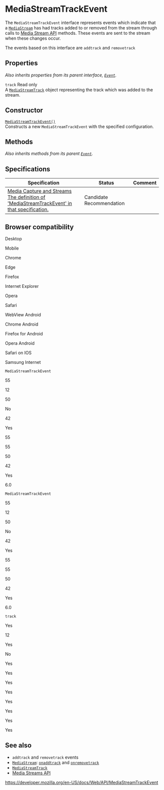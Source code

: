 MediaStreamTrackEvent
=====================

The `MediaStreamTrackEvent` interface represents events which indicate that a [`MediaStream`](mediastream) has had tracks added to or removed from the stream through calls to [Media Stream API](media_streams_api) methods. These events are sent to the stream when these changes occur.

The events based on this interface are `addtrack` and `removetrack`

Properties
----------

*Also inherits properties from its parent interface, [`Event`](event).*

 `track` <span class="badge inline readonly">Read only </span>   
A [`MediaStreamTrack`](mediastreamtrack) object representing the track which was added to the stream.

Constructor
-----------

[`MediaStreamTrackEvent()`](mediastreamtrackevent/mediastreamtrackevent)  
Constructs a new `MediaStreamTrackEvent` with the specified configuration.

Methods
-------

*Also inherits methods from its parent [`Event`](event).*

Specifications
--------------

<table><thead><tr class="header"><th>Specification</th><th>Status</th><th>Comment</th></tr></thead><tbody><tr class="odd"><td><a href="https://w3c.github.io/mediacapture-main/#mediastreamtrackevent">Media Capture and Streams<br />
<span class="small">The definition of 'MediaStreamTrackEvent' in that specification.</span></a></td><td><span class="spec-cr">Candidate Recommendation</span></td><td></td></tr></tbody></table>

Browser compatibility
---------------------

Desktop

Mobile

Chrome

Edge

Firefox

Internet Explorer

Opera

Safari

WebView Android

Chrome Android

Firefox for Android

Opera Android

Safari on IOS

Samsung Internet

`MediaStreamTrackEvent`

55

12

50

No

42

Yes

55

55

50

42

Yes

6.0

`MediaStreamTrackEvent`

55

12

50

No

42

Yes

55

55

50

42

Yes

6.0

`track`

Yes

12

Yes

No

Yes

Yes

Yes

Yes

Yes

Yes

Yes

Yes

See also
--------

-   `addtrack` and `removetrack` events
-   [`MediaStream`](mediastream): [`onaddtrack`](mediastream/onaddtrack) and [`onremovetrack`](mediastream/onremovetrack)
-   [`MediaStreamTrack`](mediastreamtrack)
-   [Media Streams API](media_streams_api)

<a href="https://developer.mozilla.org/en-US/docs/Web/API/MediaStreamTrackEvent" class="_attribution-link">https://developer.mozilla.org/en-US/docs/Web/API/MediaStreamTrackEvent</a>
